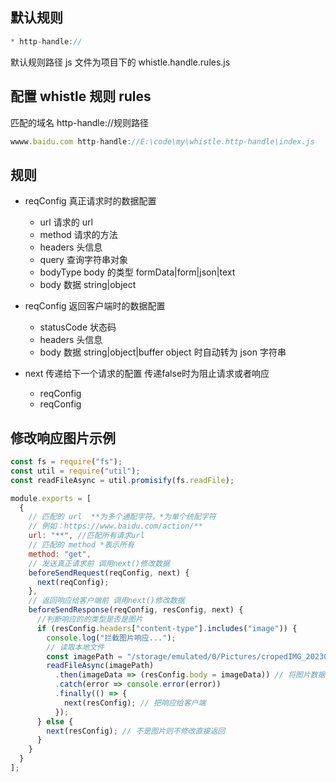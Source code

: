 ## 默认规则

```js
* http-handle://
```

默认规则路径 js 文件为项目下的 whistle.handle.rules.js

## 配置 whistle 规则 rules

匹配的域名 http-handle://规则路径

```js
wwww.baidu.com http-handle://E:\code\my\whistle.http-handle\index.js
```

## 规则

- reqConfig 真正请求时的数据配置
  - url 请求的 url
  - method 请求的方法
  - headers 头信息
  - query 查询字符串对象
  - bodyType body 的类型 formData|form|json|text
  - body 数据 string|object

- reqConfig 返回客户端时的数据配置
  - statusCode 状态码
  - headers 头信息
  - body 数据 string|object|buffer object 时自动转为 json 字符串

- next 传递给下一个请求的配置 传递false时为阻止请求或者响应
  - reqConfig
  - reqConfig


## 修改响应图片示例
```js
const fs = require("fs");
const util = require("util");
const readFileAsync = util.promisify(fs.readFile);

module.exports = [
  {
    // 匹配的 url  **为多个通配字符，*为单个统配字符
    // 例如：https://www.baidu.com/action/**
    url: "**", //匹配所有请求url
    // 匹配的 method *表示所有
    method: "get",
    // 发送真正请求前 调用next()修改数据
    beforeSendRequest(reqConfig, next) {
      next(reqConfig);
    },
    // 返回响应给客户端前 调用next()修改数据
    beforeSendResponse(reqConfig, resConfig, next) {
      //判断响应的的类型是否是图片
      if (resConfig.headers["content-type"].includes("image")) {
        console.log("拦截图片响应...");
        // 读取本地文件
        const imagePath = "/storage/emulated/0/Pictures/cropedIMG_20230719_160944.jpg.png";
        readFileAsync(imagePath)
          .then(imageData => (resConfig.body = imageData)) // 将图片数据替换
          .catch(error => console.error(error))
          .finally(() => {
            next(resConfig); // 把响应给客户端
          });
      } else {
        next(resConfig); // 不是图片则不修改直接返回
      }
    }
  }
];
```
